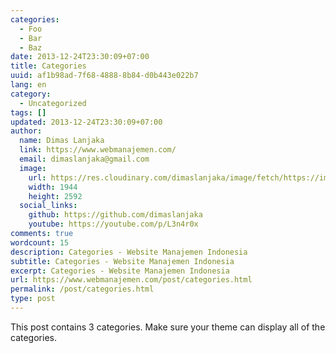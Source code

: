 ```yaml
---
categories:
  - Foo
  - Bar
  - Baz
date: 2013-12-24T23:30:09+07:00
title: Categories
uuid: af1b98ad-7f68-4888-8b84-d0b443e022b7
lang: en
category:
  - Uncategorized
tags: []
updated: 2013-12-24T23:30:09+07:00
author:
  name: Dimas Lanjaka
  link: https://www.webmanajemen.com/
  email: dimaslanjaka@gmail.com
  image:
    url: https://res.cloudinary.com/dimaslanjaka/image/fetch/https://imgdb.net/images/3600.jpg
    width: 1944
    height: 2592
  social_links:
    github: https://github.com/dimaslanjaka
    youtube: https://youtube.com/p/L3n4r0x
comments: true
wordcount: 15
description: Categories - Website Manajemen Indonesia
subtitle: Categories - Website Manajemen Indonesia
excerpt: Categories - Website Manajemen Indonesia
url: https://www.webmanajemen.com/post/categories.html
permalink: /post/categories.html
type: post
---
```


This post contains 3 categories. Make sure your theme can display all of the categories.